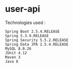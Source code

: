 # user-api

Technologies used :

    Spring Boot 2.5.4.RELEASE
    Spring 5.3.9.RELEASE
    Spring Security 5.5.2.RELEASE
    Spring Data JPA 2.5.4.RELEASE
    MySQL 8.0.26
    JUnit 4.12
    Maven 3
    Java 8
